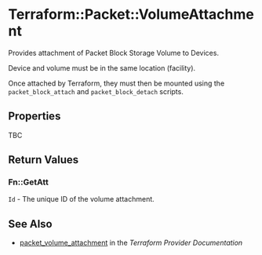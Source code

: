 # Terraform::Packet::VolumeAttachment

Provides attachment of Packet Block Storage Volume to Devices.

Device and volume must be in the same location (facility).

Once attached by Terraform, they must then be mounted using the `packet_block_attach` and `packet_block_detach` scripts.

## Properties

TBC

## Return Values

### Fn::GetAtt

`Id` - The unique ID of the volume attachment.

## See Also

* [packet_volume_attachment](https://www.terraform.io/docs/providers/packet/r/volume_attachment.html) in the _Terraform Provider Documentation_
